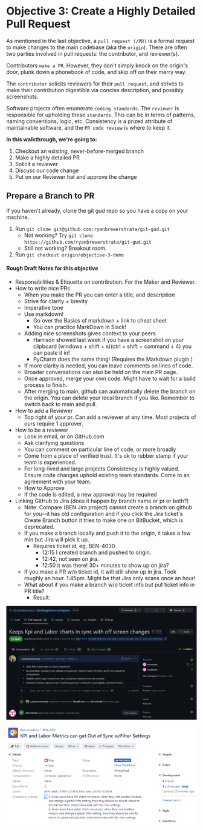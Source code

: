 # Objective 3: Create a Highly Detailed Pull Request

As mentioned in the last objective, a `pull request (/PR)` is a formal request to make changes
to the main codebase (aka the `origin`).  There are often two parties involved in
pull requests: the contributor, and reviewer(s).

Contributors `make a PR`. However, they don't simply knock on the origin's door,
plunk down a phonebook of code, and skip off on their merry way.

The `contributor` solicits reviewers for their `pull request`,
and strives to make their contribution digestible via concise description,
and possibly screenshots.

Software projects often enumerate `coding standards`. The `reviewer` is responsible for
upholding these `standards`. This can be in terms of patterns, naming conventions, logic, etc.
Consistency is a prized attribute of maintainable software, and the `PR code review` is where
to keep it.

**In this walkthrough, we're going to:**
1. Checkout an existing, never-before-merged branch
2. Make a highly detailed PR
3. Solicit a reviewer
4. Discuss our code change
5. Put on our Reviewer hat and approve the change


## Prepare a Branch to PR

If you haven't already, clone the git gud repo so you have a copy on your machine.

1. Run `git clone git@github.com:ryanbrewerstrata/git-gud.git`
   * Not working? Try `git clone https://github.com/ryanbrewerstrata/git-gud.git`
   * Still not working? Breakout room.
2. Run `git checkout origin/objective-3-demo` 


#### Rough Draft Notes for this objective
* Responsibilities & Etiquette on contribution. For the Maker and Reviewer.
* How to write nice PRs
  * When you make the PR you can enter a title, and description
  * Strive for clarity + brevity
  * Imperative tone
  * Use markdown!
    * Go over the Basics of markdown + link to cheat sheet
    * You can practice MarkDown in Slack!
  * Adding nice screenshots gives context to your peers
    * Harrison showed last week if you have a screenshot on your clipboard (windows + shift + s)(ctrl + shift + command + 4) you can paste it in!
    * PyCharm does the same thing! (Requires the Markdown plugin.)
  * If more clarity is needed, you can leave comments on lines of code.
  * Broader conversations can also be held on the main PR page.
  * Once approved, merge your own code. Might have to wait for a build process to finish.
  * After merging to main, github can automatically delete the branch on the origin. You can delete your local branch if you like.  Remember to switch back to main and pull.
* How to add a Reviewer
  * Top right of your pr. Can add a reviewer at any time. Most projects of ours require 1 approver.
* How to be a reviewer
  * Look in email, or on GitHub.com
  * Ask clarifying questions
  * You can comment on particular line of code, or more broadly
  * Come from a place of verified trust. It's ok to rubber stamp if your team is experienced.
  * For long-lived and large projects Consistency is highly valued. Ensure code changes uphold existing team standards. Come to an agreement with your team.
  * How to Approve
  * If the code is edited, a new approval may be required
* Linking GitHub to Jira (does it happen by branch name or pr or both?)
  * Note: Compare (BEN Jira project) cannot create a branch on github for you--it has old configuration and if you click the Jira ticket's Create Branch button it tries to make one on BitBucket, which is deprecated.
  * If you make a branch locally and push it to the origin, it takes a few min but Jira will pick it up.
    * Requires ticket id, eg, BEN-4030
      * 12:15 I created branch and pushed to origin.
      * 12:42, not seen on jira. 
      * 12:50 it was there! 30+ minutes to show up on jira?
  * If you make a PR w/o ticket id, it will still show up in jira. Took roughly an hour. 1:45pm. Might be that Jira only scans once an hour!
  * What about if you make a branch w/o ticket info but put ticket info in PR title?
    * Result: 


![img_3.png](img_3.png)

![img_1.png](img_1.png)